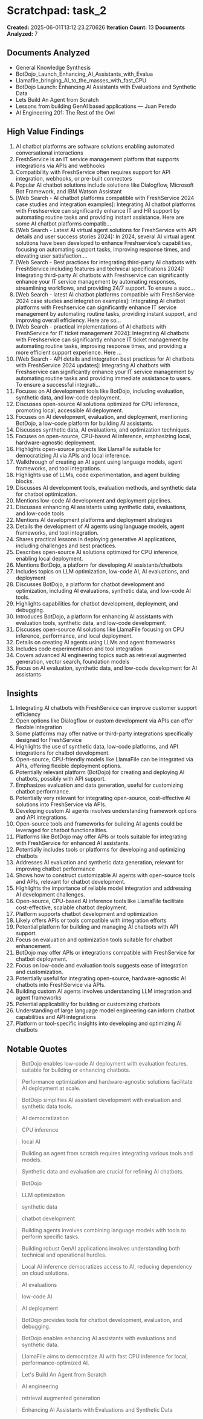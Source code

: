 # Scratchpad: task_2

**Created:** 2025-06-01T13:12:23.270626
**Iteration Count:** 13
**Documents Analyzed:** 7

## Documents Analyzed
- General Knowledge Synthesis
- BotDojo_Launch_Enhancing_AI_Assistants_with_Evalua
- Llamafile_bringing_AI_to_the_masses_with_fast_CPU
- BotDojo Launch: Enhancing AI Assistants with Evaluations and Synthetic Data
- Lets Build An Agent from Scratch
- Lessons from building GenAI based applications — Juan Peredo
- AI Engineering 201: The Rest of the Owl

## High Value Findings
1. AI chatbot platforms are software solutions enabling automated conversational interactions
2. FreshService is an IT service management platform that supports integrations via APIs and webhooks
3. Compatibility with FreshService often requires support for API integration, webhooks, or pre-built connectors
4. Popular AI chatbot solutions include solutions like Dialogflow, Microsoft Bot Framework, and IBM Watson Assistant
5. [Web Search - AI chatbot platforms compatible with FreshService 2024 case studies and integration examples]: Integrating AI chatbot platforms with Freshservice can significantly enhance IT and HR support by automating routine tasks and providing instant assistance. Here are some AI chatbot platforms compatib...
6. [Web Search - Latest AI virtual agent solutions for FreshService with API details and user success stories 2024]: In 2024, several AI virtual agent solutions have been developed to enhance Freshservice's capabilities, focusing on automating support tasks, improving response times, and elevating user satisfaction....
7. [Web Search - Best practices for integrating third-party AI chatbots with FreshService including features and technical specifications 2024]: Integrating third-party AI chatbots with Freshservice can significantly enhance your IT service management by automating responses, streamlining workflows, and providing 24/7 support. To ensure a succ...
8. [Web Search - latest AI chatbot platforms compatible with FreshService 2024 case studies and integration examples]: Integrating AI chatbot platforms with Freshservice can significantly enhance IT service management by automating routine tasks, providing instant support, and improving overall efficiency. Here are so...
9. [Web Search - practical implementations of AI chatbots with FreshService for IT ticket management 2024]: Integrating AI chatbots with Freshservice can significantly enhance IT ticket management by automating routine tasks, improving response times, and providing a more efficient support experience. Here ...
10. [Web Search - API details and integration best practices for AI chatbots with FreshService 2024 updates]: Integrating AI chatbots with Freshservice can significantly enhance your IT service management by automating routine tasks and providing immediate assistance to users. To ensure a successful integrati...
11. Focuses on AI development tools like BotDojo, including evaluation, synthetic data, and low-code deployment.
12. Discusses open-source AI solutions optimized for CPU inference, promoting local, accessible AI deployment.
13. Focuses on AI development, evaluation, and deployment, mentioning BotDojo, a low-code platform for building AI assistants.
14. Discusses synthetic data, AI evaluations, and optimization techniques.
15. Focuses on open-source, CPU-based AI inference, emphasizing local, hardware-agnostic deployment.
16. Highlights open-source projects like LlamaFile suitable for democratizing AI via APIs and local inference.
17. Walkthrough of creating an AI agent using language models, agent frameworks, and tool integrations.
18. Highlights use of LLMs, code experimentation, and agent building blocks.
19. Discusses AI development tools, evaluation methods, and synthetic data for chatbot optimization.
20. Mentions low-code AI development and deployment pipelines.
21. Discusses enhancing AI assistants using synthetic data, evaluations, and low-code tools
22. Mentions AI development platforms and deployment strategies
23. Details the development of AI agents using language models, agent frameworks, and tool integration.
24. Shares practical lessons in deploying generative AI applications, including challenges and best practices.
25. Describes open-source AI solutions optimized for CPU inference, enabling local deployment.
26. Mentions BotDojo, a platform for developing AI assistants/chatbots
27. Includes topics on LLM optimization, low-code AI, AI evaluations, and deployment
28. Discusses BotDojo, a platform for chatbot development and optimization, including AI evaluations, synthetic data, and low-code AI tools.
29. Highlights capabilities for chatbot development, deployment, and debugging.
30. Introduces BotDojo, a platform for enhancing AI assistants with evaluation tools, synthetic data, and low-code development.
31. Discusses open-source AI solutions like LlamaFile focusing on CPU inference, performance, and local deployment.
32. Details on creating AI agents using LLMs and agent frameworks
33. Includes code experimentation and tool integration
34. Covers advanced AI engineering topics such as retrieval augmented generation, vector search, foundation models
35. Focus on AI evaluation, synthetic data, and low-code development for AI assistants

## Insights
1. Integrating AI chatbots with FreshService can improve customer support efficiency
2. Open options like Dialogflow or custom development via APIs can offer flexible integration
3. Some platforms may offer native or third-party integrations specifically designed for FreshService
4. Highlights the use of synthetic data, low-code platforms, and API integrations for chatbot development.
5. Open-source, CPU-friendly models like LlamaFile can be integrated via APIs, offering flexible deployment options.
6. Potentially relevant platform (BotDojo) for creating and deploying AI chatbots, possibly with API support.
7. Emphasizes evaluation and data generation, useful for customizing chatbot performance.
8. Potentially very relevant for integrating open-source, cost-effective AI solutions into FreshService via APIs.
9. Developing custom AI agents involves understanding framework options and API integrations.
10. Open-source tools and frameworks for building AI agents could be leveraged for chatbot functionalities.
11. Platforms like BotDojo may offer APIs or tools suitable for integrating with FreshService for enhanced AI assistants.
12. Potentially includes tools or platforms for developing and optimizing chatbots
13. Addresses AI evaluation and synthetic data generation, relevant for improving chatbot performance
14. Shows how to construct customizable AI agents with open-source tools and APIs, relevant for chatbot development.
15. Highlights the importance of reliable model integration and addressing AI development challenges.
16. Open-source, CPU-based AI inference tools like LlamaFile facilitate cost-effective, scalable chatbot deployment.
17. Platform supports chatbot development and optimization
18. Likely offers APIs or tools compatible with integration efforts
19. Potential platform for building and managing AI chatbots with API support.
20. Focus on evaluation and optimization tools suitable for chatbot enhancement.
21. BotDojo may offer APIs or integrations compatible with FreshService for chatbot deployment.
22. Focus on low-code and evaluation tools suggests ease of integration and customization.
23. Potentially useful for integrating open-source, hardware-agnostic AI chatbots into FreshService via APIs.
24. Building custom AI agents involves understanding LLM integration and agent frameworks
25. Potential applicability for building or customizing chatbots
26. Understanding of large language model engineering can inform chatbot capabilities and API integrations
27. Platform or tool-specific insights into developing and optimizing AI chatbots

## Notable Quotes
> BotDojo enables low-code AI deployment with evaluation features, suitable for building or enhancing chatbots.

> Performance optimization and hardware-agnostic solutions facilitate AI deployment at scale.

> BotDojo simplifies AI assistant development with evaluation and synthetic data tools.

> AI democratization

> CPU inference

> local AI

> Building an agent from scratch requires integrating various tools and models.

> Synthetic data and evaluation are crucial for refining AI chatbots.

> BotDojo

> LLM optimization

> synthetic data

> chatbot development

> Building agents involves combining language models with tools to perform specific tasks.

> Building robust GenAI applications involves understanding both technical and operational hurdles.

> Local AI inference democratizes access to AI, reducing dependency on cloud solutions.

> AI evaluations

> low-code AI

> AI deployment

> BotDojo provides tools for chatbot development, evaluation, and debugging.

> BotDojo enables enhancing AI assistants with evaluations and synthetic data.

> LlamaFile aims to democratize AI with fast CPU inference for local, performance-optimized AI.

> Let's Build An Agent from Scratch

> AI engineering

> retrieval augmented generation

> Enhancing AI Assistants with Evaluations and Synthetic Data
